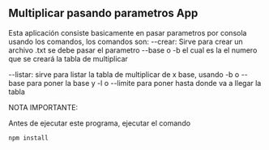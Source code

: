 ## Multiplicar pasando parametros App

Esta aplicación consiste basicamente en pasar parametros por consola usando los comandos, los comandos son: 
--crear: Sirve para crear un archivo .txt se debe pasar el parametro --base o -b el cual es la el numero que se creará la tabla de multiplicar

--listar: sirve para listar la tabla de multiplicar de x base, usando -b o --base para poner la base y -l o --limite para poner hasta donde va a llegar la tabla

NOTA IMPORTANTE: 

Antes de ejecutar este programa, ejecutar el comando
```
npm install
```
